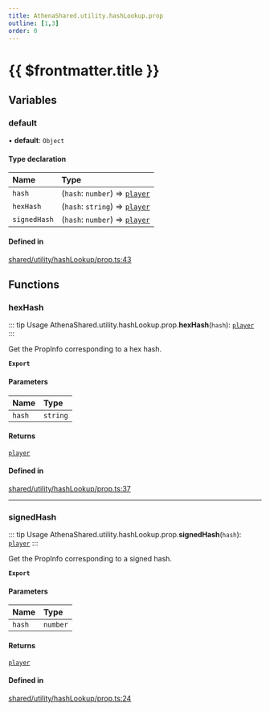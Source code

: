```yaml
---
title: AthenaShared.utility.hashLookup.prop
outline: [1,3]
order: 0
---
```


# {{ $frontmatter.title }}


## Variables

### default

• **default**: `Object`

#### Type declaration

| Name | Type |
| :------ | :------ |
| `hash` | (`hash`: `number`) => [`player`](server_config.md#player) |
| `hexHash` | (`hash`: `string`) => [`player`](server_config.md#player) |
| `signedHash` | (`hash`: `number`) => [`player`](server_config.md#player) |

#### Defined in

[shared/utility/hashLookup/prop.ts:43](https://github.com/Stuyk/altv-athena/blob/bc77fba/src/core/shared/utility/hashLookup/prop.ts#L43)

## Functions

### hexHash

::: tip Usage
AthenaShared.utility.hashLookup.prop.**hexHash**(`hash`): [`player`](server_config.md#player)
:::

Get the PropInfo corresponding to a hex hash.

**`Export`**

#### Parameters

| Name | Type |
| :------ | :------ |
| `hash` | `string` |

#### Returns

[`player`](server_config.md#player)

#### Defined in

[shared/utility/hashLookup/prop.ts:37](https://github.com/Stuyk/altv-athena/blob/bc77fba/src/core/shared/utility/hashLookup/prop.ts#L37)

___

### signedHash

::: tip Usage
AthenaShared.utility.hashLookup.prop.**signedHash**(`hash`): [`player`](server_config.md#player)
:::

Get the PropInfo corresponding to a signed hash.

**`Export`**

#### Parameters

| Name | Type |
| :------ | :------ |
| `hash` | `number` |

#### Returns

[`player`](server_config.md#player)

#### Defined in

[shared/utility/hashLookup/prop.ts:24](https://github.com/Stuyk/altv-athena/blob/bc77fba/src/core/shared/utility/hashLookup/prop.ts#L24)
